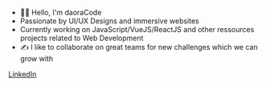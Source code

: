 - 👋🏼 Hello, I'm daoraCode
- Passionate by UI/UX Designs and immersive websites
- Currently working on JavaScript/VueJS/ReactJS and other ressources projects related to Web Development
- ✍️ I like to collaborate on great teams for new challenges which we can grow with

[LinkedIn](https://www.linkedin.com/in/severinmboukou)

<!---
daoraCode/daoraCode is a ✨ special ✨ repository because its `README.md` (this file) appears on your GitHub profile.
You can click the Preview link to take a look at your changes.
--->
